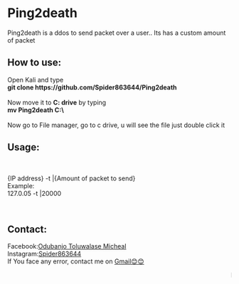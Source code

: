# Ping2death
<p>Ping2death is a ddos to send packet over a user.. Its has a custom amount of packet</p>
<h2>How to use:</h2>
<p>Open Kali and type<br>
<b>git clone https://github.com/Spider863644/Ping2death</b><br>
<br>
Now move it to <b>C: drive</b> by typing <br>
<b>mv Ping2death C:\</b><br>
<br>Now go to File manager, go to c drive, u will see the file just double click it</p>

<h2>Usage:</h2><br>
<p>{IP address} -t |{Amount of packet to send}<br>
Example:<br>
127.0.05 -t |20000</p><br>
<h2>Contact:</h2>
<p>Facebook:<a href="https://facebook.com/SpiderAnongreyhat">Odubanjo Toluwalase Micheal</a><br>
Instagram:<a href="https://Instagram.com/spider863644">Spider863644</a><br>
If You face any error, contact me on <a href="mailto:spiderweb863644@gmail.com">Gmail😊😊<a/></p>
<p><Marquee><b>Be a greyhat</b></marquee></p>

